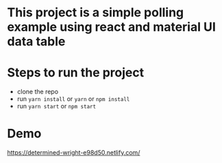 # This project is a simple polling example using react and material UI data table

# Steps to run the project
- clone the repo
- run `yarn install` or `yarn` or `npm install`
- run `yarn start` or `npm start`

# Demo
https://determined-wright-e98d50.netlify.com/
